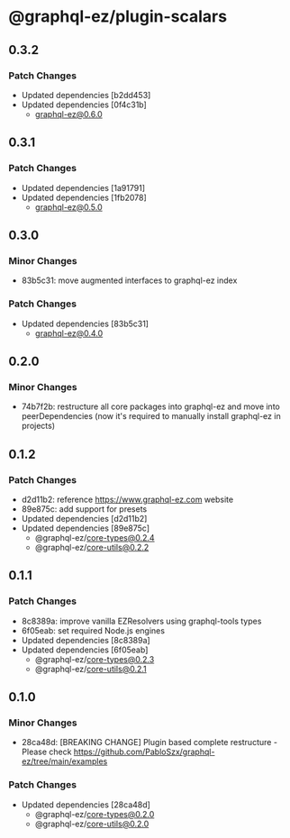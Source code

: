 # @graphql-ez/plugin-scalars

## 0.3.2

### Patch Changes

- Updated dependencies [b2dd453]
- Updated dependencies [0f4c31b]
  - graphql-ez@0.6.0

## 0.3.1

### Patch Changes

- Updated dependencies [1a91791]
- Updated dependencies [1fb2078]
  - graphql-ez@0.5.0

## 0.3.0

### Minor Changes

- 83b5c31: move augmented interfaces to graphql-ez index

### Patch Changes

- Updated dependencies [83b5c31]
  - graphql-ez@0.4.0

## 0.2.0

### Minor Changes

- 74b7f2b: restructure all core packages into graphql-ez and move into peerDependencies (now it's required to manually install graphql-ez in projects)

## 0.1.2

### Patch Changes

- d2d11b2: reference https://www.graphql-ez.com website
- 89e875c: add support for presets
- Updated dependencies [d2d11b2]
- Updated dependencies [89e875c]
  - @graphql-ez/core-types@0.2.4
  - @graphql-ez/core-utils@0.2.2

## 0.1.1

### Patch Changes

- 8c8389a: improve vanilla EZResolvers using graphql-tools types
- 6f05eab: set required Node.js engines
- Updated dependencies [8c8389a]
- Updated dependencies [6f05eab]
  - @graphql-ez/core-types@0.2.3
  - @graphql-ez/core-utils@0.2.1

## 0.1.0

### Minor Changes

- 28ca48d: [BREAKING CHANGE] Plugin based complete restructure - Please check https://github.com/PabloSzx/graphql-ez/tree/main/examples

### Patch Changes

- Updated dependencies [28ca48d]
  - @graphql-ez/core-types@0.2.0
  - @graphql-ez/core-utils@0.2.0
